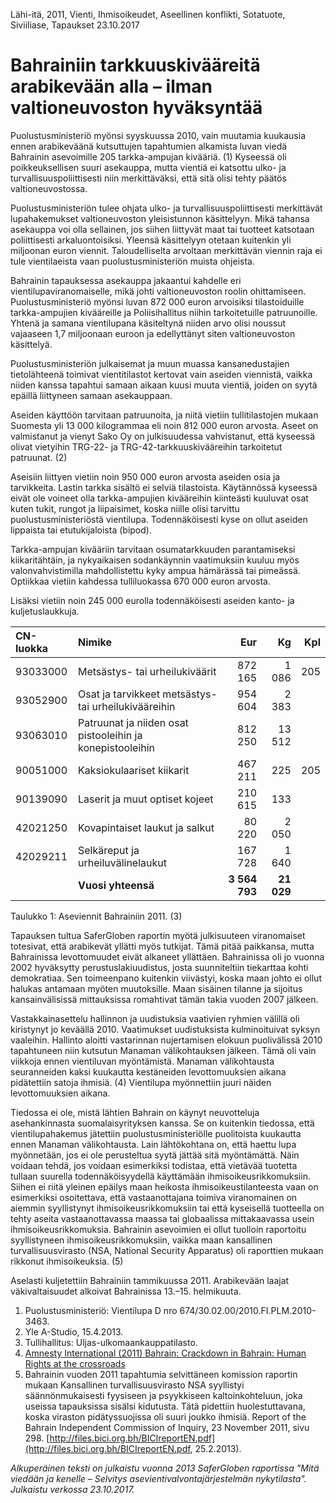 Lähi-itä, 2011, Vienti, Ihmisoikeudet, Aseellinen konflikti, Sotatuote, Siviiliase, Tapaukset
23.10.2017


# Bahrainiin tarkkuuskivääreitä arabikevään alla – ilman valtioneuvoston hyväksyntää

Puolustusministeriö myönsi syyskuussa 2010, vain muutamia kuukausia ennen arabikeväänä kutsuttujen tapahtumien alkamista luvan viedä Bahrainin asevoimille 205 tarkka-ampujan kivääriä. (1) Kyseessä oli poikkeuksellisen suuri asekauppa, mutta vientiä ei katsottu ulko- ja turvallisuuspoliittisesti niin merkittäväksi, että sitä olisi tehty päätös valtioneuvostossa.

Puolustusministeriön tulee ohjata ulko- ja turvallisuuspoliittisesti merkittävät lupahakemukset valtioneuvoston yleisistunnon käsittelyyn. Mikä tahansa asekauppa voi olla sellainen, jos siihen liittyvät maat tai tuotteet katsotaan poliittisesti arkaluontoisiksi. Yleensä käsittelyyn otetaan kuitenkin yli miljoonan euron viennit. Taloudelliselta arvoltaan merkittävän viennin raja ei tule vientilaeista vaan puolustusministeriön muista ohjeista.

Bahrainin tapauksessa asekauppa jakaantui kahdelle eri vientilupaviranomaiselle, mikä johti valtioneuvoston roolin ohittamiseen. Puolustusministeriö myönsi luvan 872 000 euron arvoisiksi tilastoiduille tarkka-ampujien kivääreille ja Poliisihallitus niihin tarkoitetuille patruunoille. Yhtenä ja samana vientilupana käsiteltynä niiden arvo olisi noussut vajaaseen 1,7 miljoonaan euroon ja edellyttänyt siten valtioneuvoston käsittelyä.

Puolustusministeriön julkaisemat ja muun muassa kansanedustajien tietolähteenä toimivat vientitilastot kertovat vain aseiden viennistä, vaikka niiden kanssa tapahtui samaan aikaan kuusi muuta vientiä, joiden on syytä epäillä liittyneen samaan asekauppaan.

Aseiden käyttöön tarvitaan patruunoita, ja niitä vietiin tullitilastojen mukaan Suomesta yli 13 000 kilogrammaa eli noin 812 000 euron arvosta. Aseet on valmistanut ja vienyt Sako Oy on julkisuudessa vahvistanut, että kyseessä olivat vietyihin TRG-22- ja TRG-42-tarkkuuskivääreihin tarkoitetut patruunat. (2)

Aseisiin liittyen vietiin noin 950 000 euron arvosta aseiden osia ja tarvikkeita. Lastin tarkka sisältö ei selviä tilastoista. Käytännössä kyseessä eivät ole voineet olla tarkka-ampujien kivääreihin kiinteästi kuuluvat osat kuten tukit, rungot ja liipaisimet, koska niille olisi tarvittu puolustusministeriöstä vientilupa. Todennäköisesti kyse on ollut aseiden lippaista tai etutukijaloista (bipod).

Tarkka-ampujan kivääriin tarvitaan osumatarkkuuden parantamiseksi kiikaritähtäin, ja nykyaikaisen sodankäynnin vaatimuksiin kuuluu myös valonvahvistimilla mahdollistettu kyky ampua hämärässä tai pimeässä. Optiikkaa vietiin kahdessa tulliluokassa 670 000 euron arvosta.

Lisäksi vietiin noin 245 000 eurolla todennäköisesti aseiden kanto- ja kuljetuslaukkuja.

| CN-luokka | Nimike | Eur | Kg | Kpl |
|:--------- |:--------- | ---------:| ---------:| ---------:|
| 93033000 | Metsästys- tai urheilukiväärit | 872 165 | 1 086 | 205 |
| 93052900 | Osat ja tarvikkeet metsästys- tai urheilukivääreihin | 954 604 | 2 383 | |
| 93063010 | Patruunat ja niiden osat pistooleihin ja konepistooleihin | 812 250 | 13 512 | |
| 90051000 | Kaksiokulaariset kiikarit | 467 211 | 225 | 205 |
| 90139090 | Laserit ja muut optiset kojeet | 210 615 | 133 | |
| 42021250 | Kovapintaiset laukut ja salkut | 80 220 | 2 050 | |
| 42029211 | Selkäreput ja urheiluvälinelaukut | 167 728 | 1 640 | |
| | **Vuosi yhteensä** | **3 564 793** | **21 029** | |

Taulukko 1: Aseviennit Bahrainiin 2011. (3)

Tapauksen tultua SaferGloben raportin myötä julkisuuteen viranomaiset totesivat, että arabikevät yllätti myös tutkijat. Tämä pitää paikkansa, mutta Bahrainissa levottomuudet eivät alkaneet yllättäen. Bahrainissa oli jo vuonna 2002 hyväksytty perustuslakiuudistus, josta suunniteltiin tiekarttaa kohti demokratiaa. Sen toimeenpano kuitenkin viivästyi, koska maan johto ei ollut halukas antamaan myöten muutoksille. Maan sisäinen tilanne ja sijoitus kansainvälisissä mittauksissa romahtivat tämän takia vuoden 2007 jälkeen.

Vastakkainasettelu hallinnon ja uudistuksia vaativien ryhmien välillä oli kiristynyt jo keväällä 2010. Vaatimukset uudistuksista kulminoituivat syksyn vaaleihin. Hallinto aloitti vastarinnan nujertamisen elokuun puolivälissä 2010 tapahtuneen niin kutsutun Manaman välikohtauksen jälkeen. Tämä oli vain viikkoja ennen vientiluvan myöntämistä. Manaman välikohtausta seuranneiden kaksi kuukautta kestäneiden levottomuuksien aikana pidätettiin satoja ihmisiä. (4) Vientilupa myönnettiin juuri näiden levottomuuksien aikana.

Tiedossa ei ole, mistä lähtien Bahrain on käynyt neuvotteluja asehankinnasta suomalaisyrityksen kanssa. Se on kuitenkin tiedossa, että vientilupahakemus jätettiin puolustusministeriölle puolitoista kuukautta ennen Manaman välikohtausta. Lain lähtökohtana on, että haettu lupa myönnetään, jos ei ole perusteltua syytä jättää sitä myöntämättä. Näin voidaan tehdä, jos voidaan esimerkiksi todistaa, että vietävää tuotetta tullaan suurella todennäköisyydellä käyttämään ihmisoikeusrikkomuksiin. Siihen ei riitä yleinen epäilys maan heikosta ihmisoikeustilanteesta vaan on esimerkiksi osoitettava, että vastaanottajana toimiva viranomainen on aiemmin syyllistynyt ihmisoikeusrikkomuksiin tai että kyseisellä tuotteella on tehty aseita vastaanottavassa maassa tai globaalissa mittakaavassa usein ihmisoikeusrikkomuksia. Bahrainin asevoimien ei ollut tuolloin raportoitu syyllistyneen ihmisoikeusrikkomuksiin, vaikka maan kansallinen turvallisuusvirasto (NSA, National Security Apparatus) oli raporttien mukaan rikkonut ihmisoikeuksia. (5)

Aselasti kuljetettiin Bahrainiin tammikuussa 2011. Arabikevään laajat väkivaltaisuudet alkoivat Bahrainissa 13.–15. helmikuuta.

1. Puolustusministeriö: Vientilupa D nro 674/30.02.00/2010.FI.PLM.2010-3463.
2. Yle A-Studio, 15.4.2013.
3. Tullihallitus: Uljas-ulkomaankauppatilasto.
4. [Amnesty International (2011) Bahrain: Crackdown in Bahrain: Human Rights at the crossroads](http://www.amnesty.org/en/library/asset/MDE11/001/2011/en/cb766afa-fba0-4218-95ec-f4648b85e620/mde110012011en.pdf)
5. Bahrainin vuoden 2011 tapahtumia selvittäneen komission raportin mukaan Kansallinen turvallisuusvirasto NSA syyllistyi säännönmukaisesti fyysiseen ja psyykkiseen kaltoinkohteluun, joka useissa tapauksissa sisälsi kidutusta. Tätä pidettiin huolestuttavana, koska viraston pidätyssuojissa oli suuri joukko ihmisiä. Report of the Bahrain Independent Commission of Inquiry, 23 November 2011, sivu 298. [http://files.bici.org.bh/BICIreportEN.pdf](http://files.bici.org.bh/BICIreportEN.pdf, 25.2.2013).

*Alkuperäinen teksti on julkaistu vuonna 2013 SaferGloben raportissa "Mitä viedään ja kenelle – Selvitys asevientivalvontajärjestelmän nykytilasta".
Julkaistu verkossa 23.10.2017.*